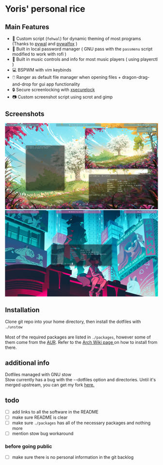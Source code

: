 # Yoris' personal rice
## Main Features
* 🎨 Custom script (`fehwal`) for dynamic theming of most programs (Thanks to [pywal](https://github.com/dylanaraps/pywal) and [pywalfox](https://addons.mozilla.org/en-US/firefox/addon/pywalfox/) )
* 💾 Built in local password manager ( GNU pass with the `passmenu` script modified to work with rofi ) 
* 🎹 Built in music controls and info for most music players ( using playerctl )
* 💻 BSPWM with vim keybinds
* 🖱️ Ranger as default file manager when opening files + dragon-drag-and-drop for gui app functionality
* 🔒 Secure screenlocking with [xsecurelock](https://github.com/google/xsecurelock)
* 📷 Custom screenshot script using scrot and gimp
## Screenshots
![screenshot 1](screenshots/2021-07-30-011756_1920x1080_scrot.png)
![screenshot 2](screenshots/2021-07-30-005742_1920x1080_scrot.png)

## Installation

Clone git repo into your home directory, then install the dotfiles with `./unstow`\
\
Most of the required packages are listed in `./packages`,
however some of them come from the [AUR](https://aur.archlinux.org/).
Refer to the [ Arch Wiki page ](https://wiki.archlinux.org/title/Arch_User_Repository) on how to install from there. 
  

## additional info

Dotfiles managed with GNU stow\
Stow currently has a bug with the --dotfiles option and directories. Until it's merged upstream, you can get my fork [here.](https://github.com/Yoris1/stow)
## todo
- [ ] add links to all the software in the README
- [ ] make sure README is clear
- [ ] make sure `./packages` has all of the necessary packages and nothing more
- [ ] mention stow bug workaround

### before going public
- [ ] make sure there is no personal information in the git backlog